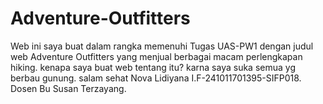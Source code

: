 # Adventure-Outfitters
Web ini saya buat dalam rangka memenuhi Tugas UAS-PW1 dengan judul web Adventure Outfitters yang menjual berbagai macam perlengkapan hiking. kenapa saya buat web tentang itu? karna saya suka semua yg berbau gunung. salam sehat Nova Lidiyana I.F-241011701395-SIFP018. Dosen Bu Susan Terzayang.
